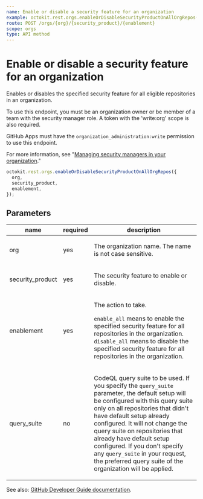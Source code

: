 ```yaml
---
name: Enable or disable a security feature for an organization
example: octokit.rest.orgs.enableOrDisableSecurityProductOnAllOrgRepos({ org, security_product, enablement })
route: POST /orgs/{org}/{security_product}/{enablement}
scope: orgs
type: API method
---
```


# Enable or disable a security feature for an organization

Enables or disables the specified security feature for all eligible repositories in an organization.

To use this endpoint, you must be an organization owner or be member of a team with the security manager role.
A token with the 'write:org' scope is also required.

GitHub Apps must have the `organization_administration:write` permission to use this endpoint.

For more information, see "[Managing security managers in your organization](https://docs.github.com/organizations/managing-peoples-access-to-your-organization-with-roles/managing-security-managers-in-your-organization)."

```js
octokit.rest.orgs.enableOrDisableSecurityProductOnAllOrgRepos({
  org,
  security_product,
  enablement,
});
```

## Parameters

<table>
  <thead>
    <tr>
      <th>name</th>
      <th>required</th>
      <th>description</th>
    </tr>
  </thead>
  <tbody>
    <tr><td>org</td><td>yes</td><td>

The organization name. The name is not case sensitive.

</td></tr>
<tr><td>security_product</td><td>yes</td><td>

The security feature to enable or disable.

</td></tr>
<tr><td>enablement</td><td>yes</td><td>

The action to take.

`enable_all` means to enable the specified security feature for all repositories in the organization.
`disable_all` means to disable the specified security feature for all repositories in the organization.

</td></tr>
<tr><td>query_suite</td><td>no</td><td>

CodeQL query suite to be used. If you specify the `query_suite` parameter, the default setup will be configured with this query suite only on all repositories that didn't have default setup already configured. It will not change the query suite on repositories that already have default setup configured.
If you don't specify any `query_suite` in your request, the preferred query suite of the organization will be applied.

</td></tr>
  </tbody>
</table>

See also: [GitHub Developer Guide documentation](https://docs.github.com/rest/orgs/orgs#enable-or-disable-a-security-feature-for-an-organization).
